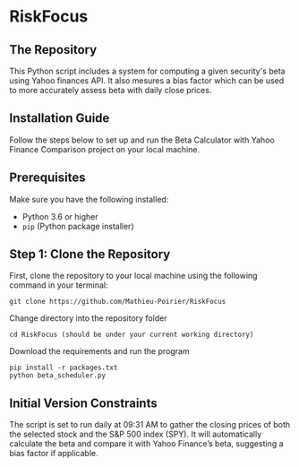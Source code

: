 # RiskFocus

## The Repository
This Python script includes a system for computing a given security's beta using Yahoo finances API. It also mesures a bias factor which can be used to more accurately assess beta with daily close prices.

## Installation Guide

Follow the steps below to set up and run the Beta Calculator with Yahoo Finance Comparison project on your local machine.

## Prerequisites

Make sure you have the following installed:

- Python 3.6 or higher
- `pip` (Python package installer)

## Step 1: Clone the Repository

First, clone the repository to your local machine using the following command in your terminal:

```
git clone https://github.com/Mathieu-Poirier/RiskFocus

```

Change directory into the repository folder

```
cd RiskFocus (should be under your current working directory)
```
Download the requirements and run the program

```
pip install -r packages.txt
python beta_scheduler.py
```
## Initial Version Constraints

The script is set to run daily at 09:31 AM to gather the closing prices of both the selected stock and the S&P 500 index (SPY). 
It will automatically calculate the beta and compare it with Yahoo Finance’s beta, suggesting a bias factor if applicable.
